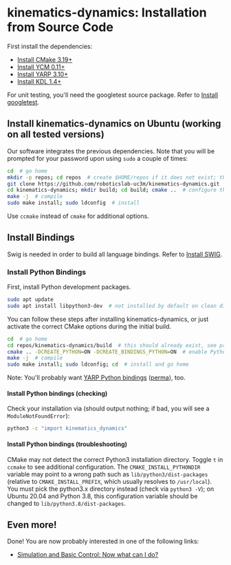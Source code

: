 # kinematics-dynamics: Installation from Source Code

First install the dependencies:

- [Install CMake 3.19+](https://github.com/roboticslab-uc3m/installation-guides/blob/master/install-cmake.md/)
- [Install YCM 0.11+](https://github.com/roboticslab-uc3m/installation-guides/blob/master/install-ycm.md/)
- [Install YARP 3.10+](https://github.com/roboticslab-uc3m/installation-guides/blob/master/install-yarp.md/)
- [Install KDL 1.4+](https://github.com/roboticslab-uc3m/installation-guides/blob/master/install-kdl.md/)

For unit testing, you'll need the googletest source package. Refer to [Install googletest](https://github.com/roboticslab-uc3m/installation-guides/blob/master/docs/install-googletest.md/).

## Install kinematics-dynamics on Ubuntu (working on all tested versions)

Our software integrates the previous dependencies. Note that you will be prompted for your password upon using `sudo` a couple of times:

```bash
cd  # go home
mkdir -p repos; cd repos  # create $HOME/repos if it does not exist; then, enter it
git clone https://github.com/roboticslab-uc3m/kinematics-dynamics.git  # download kinematics-dynamics sources from GitHub
cd kinematics-dynamics; mkdir build; cd build; cmake ..  # configure the project
make -j  # compile
sudo make install; sudo ldconfig  # install
```

Use `ccmake` instead of `cmake` for additional options.

## Install Bindings

Swig is needed in order to build all language bindings. Refer to [Install SWIG](https://github.com/roboticslab-uc3m/installation-guides/blob/master/docs/install-swig.md/).

### Install Python Bindings

First, install Python development packages.

```bash
sudo apt update
sudo apt install libpython3-dev  # not installed by default on clean distros
```

You can follow these steps after installing kinematics-dynamics, or just activate the correct CMake options during the initial build.

```bash
cd  # go home
cd repos/kinematics-dynamics/build  # this should already exist, see previous section
cmake .. -DCREATE_PYTHON=ON -DCREATE_BINDINGS_PYTHON=ON  # enable Python bindings
make -j  # compile
sudo make install; sudo ldconfig; cd  # install and go home
```

Note: You'll probably want [YARP Python bindings](https://github.com/roboticslab-uc3m/installation-guides/blob/master/docs/install-yarp.md/#install-python-bindings) ([perma](https://github.com/roboticslab-uc3m/installation-guides/blob/33c93b68ab34a63157b1dc940dfb154a8504fff8/install-yarp.md#install-python-bindings)), too.

#### Install Python bindings (checking)

Check your installation via (should output nothing; if bad, you will see a `ModuleNotFoundError`):

```bash
python3 -c "import kinematics_dynamics"
```

#### Install Python bindings (troubleshooting)

CMake may not detect the correct Python3 installation directory. Toggle `t` in `ccmake` to see additional configuration. The `CMAKE_INSTALL_PYTHONDIR` variable may point to a wrong path such as `lib/python3/dist-packages` (relative to `CMAKE_INSTALL_PREFIX`, which usually resolves to `/usr/local`). You must pick the python3.x directory instead (check via `python3 -V`); on Ubuntu 20.04 and Python 3.8, this configuration variable should be changed to `lib/python3.8/dist-packages`.

## Even more!

Done! You are now probably interested in one of the following links:
- [Simulation and Basic Control: Now what can I do?]( teo-post-install.md )
